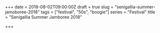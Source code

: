 +++
date = 2018-08-02T09:00:00Z
draft = true
slug = "senigallia-summer-jamoboree-2018"
tags = ["festival", "50s", "boogie"]
series = "Festival"
title = "Senigallia Summer Jamboree 2018"

+++

